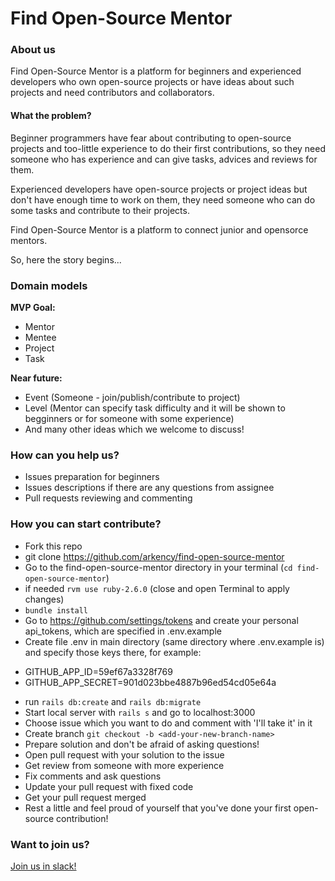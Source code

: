 # Find Open-Source Mentor

### About us
Find Open-Source Mentor is a platform for beginners and experienced developers who own open-source projects or have ideas about such projects and need contributors and collaborators.
#### What the problem?
Beginner programmers have fear about contributing to open-source projects and too-little experience to do their first contributions, so they need someone who has experience and can give tasks, advices and reviews for them.

Experienced developers have open-source projects or project ideas but don't have enough time to work on them, they need someone who can do some tasks and contribute to their projects.

Find Open-Source Mentor is a platform to connect junior and opensorce mentors.

So, here the story begins...

### Domain models
**MVP Goal:**
- Mentor
- Mentee
- Project
- Task

**Near future:**
- Event (Someone - join/publish/contribute to project)
- Level (Mentor can specify task difficulty and it will be shown to begginners or for someone with some experience)
- And many other ideas which we welcome to discuss!

### How can you help us?
  - Issues preparation for beginners
  - Issues descriptions if there are any questions from assignee
  - Pull requests reviewing and commenting

### How you can start contribute?
  - Fork this repo
  - git clone https://github.com/arkency/find-open-source-mentor
  - Go to the find-open-source-mentor directory in your terminal (`cd find-open-source-mentor`)
  - if needed `rvm use ruby-2.6.0` (close and open Terminal to apply changes)
  - `bundle install`
  - Go to https://github.com/settings/tokens and create your personal api_tokens, which are specified in .env.example
  - Create file .env in main directory (same directory where .env.example is) and specify those keys there, for example: 
  * GITHUB_APP_ID=59ef67a3328f769
  * GITHUB_APP_SECRET=901d023bbe4887b96ed54cd05e64a
  - run `rails db:create` and `rails db:migrate`
  - Start local server with `rails s` and go to localhost:3000
  - Choose issue which you want to do and comment with 'I'll take it' in it
  - Create branch `git checkout -b <add-your-new-branch-name>`
  - Prepare solution and don't be afraid of asking questions!
  - Open pull request with your solution to the issue
  - Get review from someone with more experience
  - Fix comments and ask questions
  - Update your pull request with fixed code
  - Get your pull request merged
  - Rest a little and feel proud of yourself that you've done your first open-source contribution!

### Want to join us?
[Join us in slack!](https://join.slack.com/t/findopensourc-prt7834/shared_invite/enQtNzQ5MTIyMzU4NTgzLTg5MGYwMTdhYWIzMGE4ZDc5ZWRlMWI1YTEyNjAzN2ZjNTc4NmMzMjI2NmYzM2U5NTEyMDI2ZTk0MGVhNWU1ZDk)

